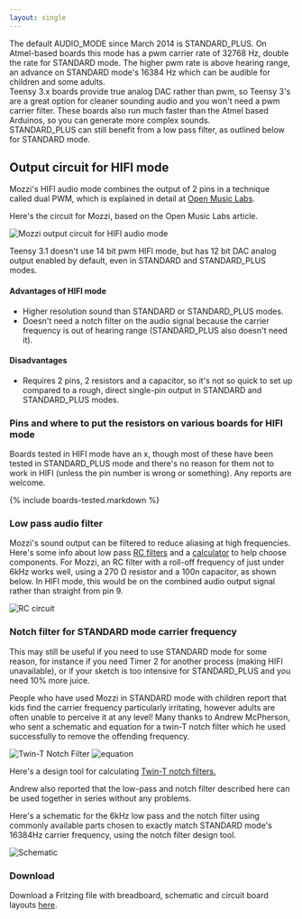 ```yaml
---
layout: single
---
```


The default AUDIO_MODE since March 2014 is STANDARD_PLUS.  On Atmel-based boards this mode has a pwm carrier rate of 32768 Hz, double the rate for STANDARD mode.
The higher pwm rate is above hearing range, an advance on STANDARD mode's 16384 Hz which can be audible for children and some adults.  
Teensy 3.x boards provide true analog DAC rather than pwm, so Teensy 3's are a great option for cleaner sounding audio and you won't need a pwm carrier filter. These boards also run much faster than the Atmel based Arduinos, so you can generate more complex sounds.  
STANDARD_PLUS can still benefit from a low pass filter, as outlined below for STANDARD mode.


## Output circuit for HIFI mode
Mozzi's HIFI audio mode combines the output of 2 pins in a technique called dual PWM, which is explained in detail at [Open Music Labs](http://www.openmusiclabs.com/learning/digital/pwm-dac/dual-pwm-circuits/).

Here's the circuit for Mozzi, based on the Open Music Labs article.


![Mozzi output circuit for HIFI audio mode](https://farm8.staticflickr.com/7458/10657009473_26c1f478de.jpg)

Teensy 3.1 doesn't use 14 bit pwm HIFI mode, but has 12 bit DAC analog output enabled by default, even in STANDARD and STANDARD_PLUS modes.


#### Advantages of HIFI mode
- Higher resolution sound than STANDARD or STANDARD_PLUS modes.  
- Doesn't need a notch filter on the audio signal because the carrier frequency is out of hearing range (STANDARD_PLUS also doesn't need it).

#### Disadvantages
- Requires 2 pins, 2 resistors and a capacitor, so it's not so quick to set up compared to a rough, direct single-pin output in STANDARD and STANDARD_PLUS modes.

### Pins and where to put the resistors on various boards for HIFI mode  
Boards tested in HIFI mode have an x, though most of these have been tested in STANDARD_PLUS mode
and there's no reason for them not to work in HIFI (unless the pin number is wrong or something).
Any reports are welcome.

{% include boards-tested.markdown %}


### Low pass audio filter
Mozzi's sound output can be filtered to reduce aliasing at high frequencies.
Here's some info about low pass [RC filters](http://electronics.stackexchange.com/questions/34843/how-determine-the-rc-time-constant-in-pwm-digital-to-analog-low-pass-filter) and a [calculator](http://sim.okawa-denshi.jp/en/PWMtool.php) to help choose components.
For Mozzi, an RC filter with a roll-off frequency of just under 6kHz works well, using a 270 Ω resistor and a 100n capacitor, as shown below.   In HIFI mode, this would be on the combined audio output signal rather than straight from pin 9.


![RC circuit](http://farm9.staticflickr.com/8317/7934584004_096300ef0d.jpg)



### Notch filter for STANDARD mode carrier frequency

This may still be useful if you need to use STANDARD mode for some reason, for instance if you need Timer 2 for another process
(making HIFI unavailable), or if your sketch is too intensive for STANDARD_PLUS and you need 10% more juice.

People who have used Mozzi in STANDARD mode with children report that kids find the carrier frequency particularly irritating, however adults are often unable to perceive it at any level!  Many thanks to Andrew McPherson, who sent a schematic and equation for a twin-T notch filter which he used successfully to remove the offending frequency.

![Twin-T Notch Filter](http://farm9.staticflickr.com/8470/8124196839_6f3e506525.jpg)
![equation](http://farm9.staticflickr.com/8472/8124196815_6c02f4fb86.jpg)

Here's a design tool for calculating [Twin-T notch filters.](http://sim.okawa-denshi.jp/en/TwinTCRtool.php)

Andrew also reported that the low-pass and notch filter described here can be used together in series without any problems.

Here's a schematic for the 6kHz low pass and the notch filter using commonly available parts chosen to exactly match STANDARD mode's 16384Hz carrier frequency, using the notch filter design tool.

![Schematic](http://farm9.staticflickr.com/8209/8210496070_4a1b21f8c1_c.jpg)

### Download
Download a Fritzing file with breadboard, schematic and circuit board layouts [here](https://docs.google.com/file/d/0B_eOzePFYDZaSEo4bVJ6NlJnSXM/edit?usp=sharing).
